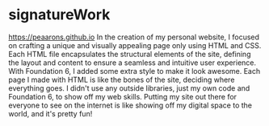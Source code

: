 # signatureWork 
https://peaarons.github.io
In the creation of my personal website, I focused on crafting a unique and visually appealing page only using HTML and CSS. Each HTML file encapsulates the structural elements of the site, defining the layout and content to ensure a seamless and intuitive user experience. With Foundation 6, I added some extra style to make it look awesome. Each page I made with HTML is like the bones of the site, deciding where everything goes. I didn't use any outside libraries, just my own code and Foundation 6, to show off my web skills. Putting my site out there for everyone to see on the internet is like showing off my digital space to the world, and it's pretty fun!
